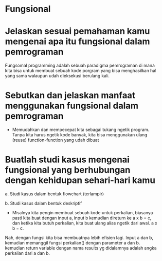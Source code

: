 # Fungsional

# Jelaskan sesuai pemahaman kamu mengenai apa itu fungsional dalam pemrograman
Fungsomal programming adalah sebuah paradigma pemrograman di mana kita bisa untuk membuat sebuah kode porgram  yang bisa menghasilkan hal yang sama walaupun udah dieksekusi berulang kali.

# Sebutkan dan jelaskan manfaat menggunakan fungsional dalam pemrograman
- Memudahkan dan mempecepat kita sebagai tukang ngetik program.
Tanpa kita harus ngetik kode banyak, kita bisa menggunakan ulang (reuse) function-function yang udah dibuat


# Buatlah studi kasus mengenai fungsional yang berhubungan dengan kehidupan sehari-hari kamu
a. Studi kasus dalam bentuk flowchart (terlampir)

b. Studi kasus dalam bentuk deskriptif
- Misalnya kita pengin membuat sebuah kode untuk perkalian, 
biasanya pasti kita buat dengan input a, input b kemudian direturn ke a x b = c, dan ketika kita butuh perkalian, kita buat ulang alias ngetik dari awal.
a x b = c. 

Nah, dengan fungsi kita bisa membuatnya lebih efisien lagi. Input a dan b, kemudian memanggil fungsi perkalian() dengan parameter a dan b. kemudian return variable dengan nama results yg didalamnya adalah angka perkalian dari a dan b.
